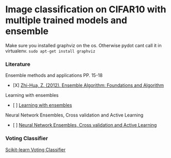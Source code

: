 # Image classification on CIFAR10 with multiple trained models and ensemble
Make sure you installed graphviz on the os. Otherwise pydot cant call it in virtualenv. 
`sudo apt-get install graphviz`

### Literature

Ensemble methods and applications PP. 15-18
- [X] 
[Zhi-Hua, Z. (2012). Ensemble Algorithm: Foundations and Algorithm](https://books.google.com.tr/books?hl=tr&lr=&id=BDB50Ev2ur4C&oi=fnd&pg=PP1&dq=Zhi-Hua,+Z.+(2012).+Ensemble+Algorithm:+Foundations+and+Algorithm.&ots=OyDDCkiVML&sig=OH7pYuRTZH07z6ghMDGE8ajIXRc&redir_esc=y#v=onepage&q=Zhi-Hua%2C%20Z.%20(2012).%20Ensemble%20Algorithm%3A%20Foundations%20and%20Algorithm.&f=false)


Learning with ensembles
- [ ]
[Learning with ensembles](https://proceedings.neurips.cc/paper/1995/file/1019c8091693ef5c5f55970346633f92-Paper.pdf)

Neural Network Ensembles, Cross validation and Active Learning
- [ ] 
[Neural Network Ensembles, Cross validation and Active Learning](https://papers.nips.cc/paper/1994/file/b8c37e33defde51cf91e1e03e51657da-Paper.pdf)


### Voting Classifier

[Scikit-learn Voting Classifier](https://scikit-learn.org/stable/modules/ensemble.html#voting-classifier)


